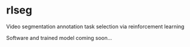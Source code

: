 # rlseg
Video segmentation annotation task selection via reinforcement learning

Software and trained model coming soon...